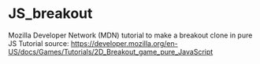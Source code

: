 # JS_breakout
Mozilla Developer Network (MDN) tutorial to make a breakout clone in pure JS
Tutorial source: https://developer.mozilla.org/en-US/docs/Games/Tutorials/2D_Breakout_game_pure_JavaScript
